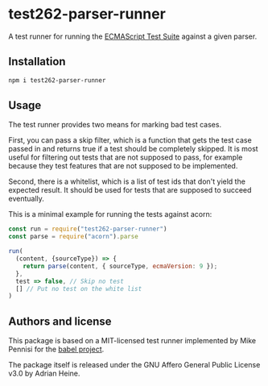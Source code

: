 # test262-parser-runner

A test runner for running the [ECMAScript Test Suite](https://github.com/tc39/test262) against a given parser.

## Installation

```sh
npm i test262-parser-runner
```

## Usage

The test runner provides two means for marking bad test cases.

First, you can pass a skip filter, which is a function that gets the test case
passed in and returns true if a test should be completely skipped. It is most
useful for filtering out tests that are not supposed to pass, for example
because they test features that are not supposed to be implemented.

Second, there is a whitelist, which is a list of test ids that don't yield the
expected result. It should be used for tests that are supposed to succeed
eventually.

This is a minimal example for running the tests against acorn:

```javascript
const run = require("test262-parser-runner")
const parse = require("acorn").parse

run(
  (content, {sourceType}) => {
    return parse(content, { sourceType, ecmaVersion: 9 });
  },
  test => false, // Skip no test
  [] // Put no test on the white list
)
```

## Authors and license

This package is based on a MIT-licensed test runner implemented by Mike Pennisi for the [babel project](https://babeljs.io).

The package itself is released under the GNU Affero General Public License v3.0 by Adrian Heine.
